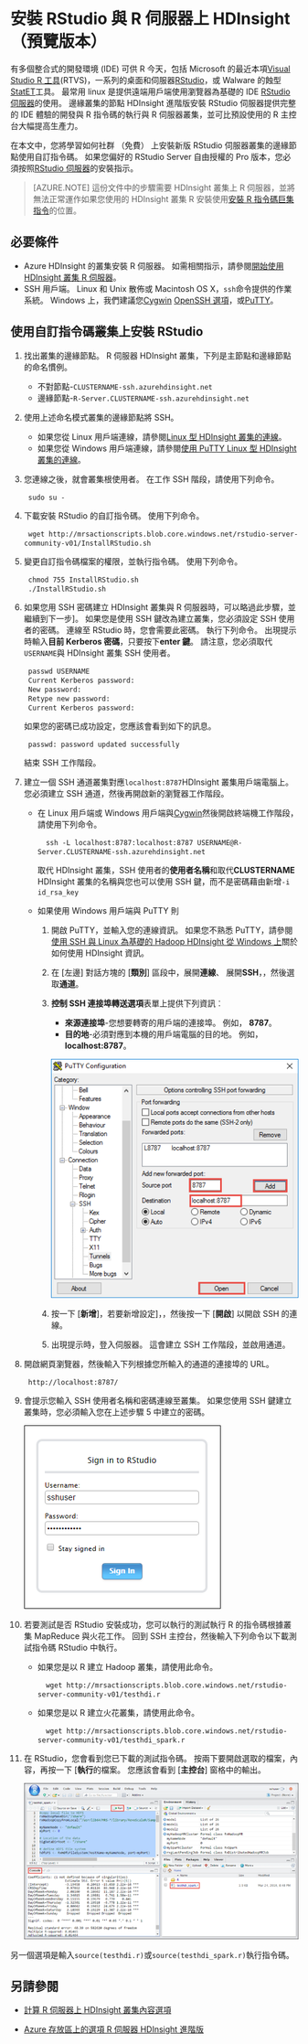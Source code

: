 <properties
    pageTitle="安裝 RStudio HDInsight （預覽版本） 上的 R 伺服器 |Microsoft Azure"
    description="如何安裝 RStudio 與 R 伺服器上 HDInsight （預覽版本）。"
    services="hdinsight"
    documentationCenter=""
    authors="jeffstokes72"
    manager="jhubbard"
    editor="cgronlun"/>

<tags
   ms.service="hdinsight"
   ms.devlang="na"
   ms.topic="article"
   ms.tgt_pltfrm="na"
   ms.workload="big-data"
   ms.date="09/16/2016"
   ms.author="jeffstok"/>


# <a name="installing-rstudio-with-r-server-on-hdinsight-preview"></a>安裝 RStudio 與 R 伺服器上 HDInsight （預覽版本）

有多個整合式的開發環境 (IDE) 可供 R 今天，包括 Microsoft 的最近本項[Visual Studio R 工具](https://www.visualstudio.com/en-us/features/rtvs-vs.aspx)(RTVS)，一系列的桌面和伺服器[RStudio](https://www.rstudio.com/products/rstudio-server/)，或 Walware 的蝕型[StatET](http://www.walware.de/goto/statet)工具。 最常用 linux 是提供遠端用戶端使用瀏覽器為基礎的 IDE [RStudio 伺服器](https://www.rstudio.com/products/rstudio-server/)的使用。  邊緣叢集的節點 HDInsight 進階版安裝 RStudio 伺服器提供完整的 IDE 體驗的開發與 R 指令碼的執行與 R 伺服器叢集，並可比預設使用的 R 主控台大幅提高生產力。

在本文中，您將學習如何社群 （免費） 上安裝新版 RStudio 伺服器叢集的邊緣節點使用自訂指令碼。 如果您偏好的 RStudio Server 自由授權的 Pro 版本，您必須按照[RStudio 伺服器](https://www.rstudio.com/products/rstudio/download-server/)的安裝指示。

> [AZURE.NOTE] 這份文件中的步驟需要 HDInsight 叢集上 R 伺服器，並將無法正常運作如果您使用的 HDInsight 叢集 R 安裝使用[安裝 R 指令碼巨集指令](hdinsight-hadoop-r-scripts-linux.md)的位置。

## <a name="prerequisites"></a>必要條件

* Azure HDInsight 的叢集安裝 R 伺服器。 如需相關指示，請參閱[開始使用 HDInsight 叢集 R 伺服器](hdinsight-hadoop-r-server-get-started.md)。
* SSH 用戶端。 Linux 和 Unix 散佈或 Macintosh OS X，`ssh`命令提供的作業系統。 Windows 上，我們建議您[Cygwin](http://www.redhat.com/services/custom/cygwin/) [OpenSSH 選項](https://www.youtube.com/watch?v=CwYSvvGaiWU)，或[PuTTY](http://www.chiark.greenend.org.uk/~sgtatham/putty/download.html)。  


## <a name="install-rstudio-on-the-cluster-using-a-custom-script"></a>使用自訂指令碼叢集上安裝 RStudio

1. 找出叢集的邊緣節點。 R 伺服器 HDInsight 叢集，下列是主節點和邊緣節點的命名慣例。

    * 不對節點-`CLUSTERNAME-ssh.azurehdinsight.net`
    * 邊緣節點-`R-Server.CLUSTERNAME-ssh.azurehdinsight.net` 

2. 使用上述命名模式叢集的邊緣節點將 SSH。 
 
    * 如果您從 Linux 用戶端連線，請參閱[Linux 型 HDInsight 叢集的連線](hdinsight-hadoop-linux-use-ssh-unix.md#connect-to-a-linux-based-hdinsight-cluster)。
    * 如果您從 Windows 用戶端連線，請參閱[使用 PuTTY Linux 型 HDInsight 叢集的連線](hdinsight-hadoop-linux-use-ssh-windows.md#connect-to-a-linux-based-hdinsight-cluster)。

3. 您連線之後，就會叢集根使用者。 在工作 SSH 階段，請使用下列命令。

        sudo su -

4. 下載安裝 RStudio 的自訂指令碼。 使用下列命令。

        wget http://mrsactionscripts.blob.core.windows.net/rstudio-server-community-v01/InstallRStudio.sh

5. 變更自訂指令碼檔案的權限，並執行指令碼。 使用下列命令。

        chmod 755 InstallRStudio.sh
        ./InstallRStudio.sh

6. 如果您用 SSH 密碼建立 HDInsight 叢集與 R 伺服器時，可以略過此步驟，並繼續到下一步]。 如果您是使用 SSH 鍵改為建立叢集，您必須設定 SSH 使用者的密碼。 連線至 RStudio 時，您會需要此密碼。 執行下列命令。 出現提示時輸入**目前 Kerberos 密碼**，只要按下**enter 鍵**。  請注意，您必須取代`USERNAME`與 HDInsight 叢集 SSH 使用者。

        passwd USERNAME
        Current Kerberos password:
        New password:
        Retype new password:
        Current Kerberos password:
        
    如果您的密碼已成功設定，您應該會看到如下的訊息。

        passwd: password updated successfully


    結束 SSH 工作階段。

7. 建立一個 SSH 通道叢集對應`localhost:8787`HDInsight 叢集用戶端電腦上。 您必須建立 SSH 通道，然後再開啟新的瀏覽器工作階段。

    * 在 Linux 用戶端或 Windows 用戶端與[Cygwin](http://www.redhat.com/services/custom/cygwin/)然後開啟終端機工作階段，請使用下列命令。

            ssh -L localhost:8787:localhost:8787 USERNAME@R-Server.CLUSTERNAME-ssh.azurehdinsight.net
            
        取代 HDInsight 叢集，SSH 使用者的**使用者名稱**和取代**CLUSTERNAME** HDInsight 叢集的名稱與您也可以使用 SSH 鍵，而不是密碼藉由新增`-i id_rsa_key`     

    * 如果使用 Windows 用戶端與 PuTTY 則

        1.  開啟 PuTTY，並輸入您的連線資訊。 如果您不熟悉 PuTTY，請參閱[使用 SSH 與 Linux 為基礎的 Hadoop HDInsight 從 Windows 上](hdinsight-hadoop-linux-use-ssh-windows.md)關於如何使用 HDInsight 資訊。
        2.  在 [左邊] 對話方塊的 [**類別**] 區段中，展開**連線**、 展開**SSH**，，然後選取**通道**。
        3.  **控制 SSH 連接埠轉送選項**表單上提供下列資訊︰

            * **來源連接埠**-您想要轉寄的用戶端的連接埠。 例如， **8787**。
            * **目的地**-必須對應到本機的用戶端電腦的目的地。 例如， **localhost:8787**。

            ![建立 SSH 通道](./media/hdinsight-hadoop-r-server-install-r-studio/createsshtunnel.png "建立 SSH 通道")

        4. 按一下 [**新增**]，若要新增設定]，，然後按一下 [**開啟**] 以開啟 SSH 的連線。
        5. 出現提示時，登入伺服器。 這會建立 SSH 工作階段，並啟用通道。

8. 開啟網頁瀏覽器，然後輸入下列根據您所輸入的通道的連接埠的 URL。

        http://localhost:8787/ 

9. 會提示您輸入 SSH 使用者名稱和密碼連線至叢集。 如果您使用 SSH 鍵建立叢集時，您必須輸入您在上述步驟 5 中建立的密碼。

    ![連線至 R Studio](./media/hdinsight-hadoop-r-server-install-r-studio/connecttostudio.png "建立 SSH 通道")

10. 若要測試是否 RStudio 安裝成功，您可以執行的測試執行 R 的指令碼根據叢集 MapReduce 與火花工作。 回到 SSH 主控台，然後輸入下列命令以下載測試指令碼 RStudio 中執行。

    * 如果您是以 R 建立 Hadoop 叢集，請使用此命令。
        
            wget http://mrsactionscripts.blob.core.windows.net/rstudio-server-community-v01/testhdi.r

    * 如果您是以 R 建立火花叢集，請使用此命令。

            wget http://mrsactionscripts.blob.core.windows.net/rstudio-server-community-v01/testhdi_spark.r

11. 在 RStudio，您會看到您已下載的測試指令碼。 按兩下要開啟選取的檔案，內容，再按一下 [**執行**的檔案。 您應該會看到 [**主控台**] 窗格中的輸出。
 
    ![測試安裝](./media/hdinsight-hadoop-r-server-install-r-studio/test-r-script.png "測試安裝")

另一個選項是輸入`source(testhdi.r)`或`source(testhdi_spark.r)`執行指令碼。

## <a name="see-also"></a>另請參閱

- [計算 R 伺服器上 HDInsight 叢集內容選項](hdinsight-hadoop-r-server-compute-contexts.md)

- [Azure 存放區上的選項 R 伺服器 HDInsight 進階版](hdinsight-hadoop-r-server-storage.md)


 
